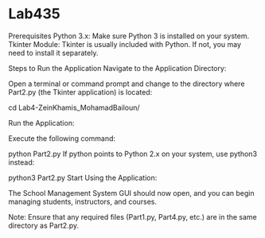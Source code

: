 # Lab435

Prerequisites
Python 3.x: Make sure Python 3 is installed on your system.
Tkinter Module: Tkinter is usually included with Python. If not, you may need to install it separately.

Steps to Run the Application
Navigate to the Application Directory:

Open a terminal or command prompt and change to the directory where Part2.py (the Tkinter application) is located:

cd Lab4-ZeinKhamis_MohamadBailoun/

Run the Application:

Execute the following command:

python Part2.py
If python points to Python 2.x on your system, use python3 instead:

python3 Part2.py
Start Using the Application:

The School Management System GUI should now open, and you can begin managing students, instructors, and courses.

Note: Ensure that any required files (Part1.py, Part4.py, etc.) are in the same directory as Part2.py.
